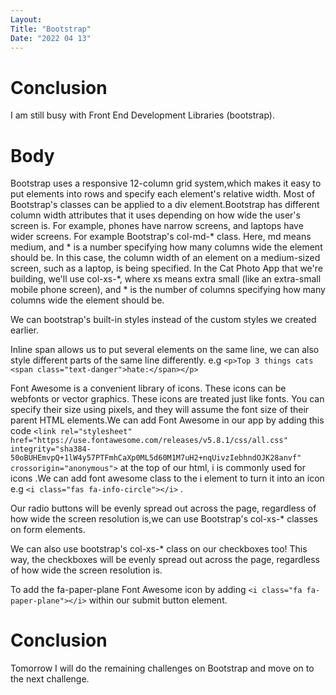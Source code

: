 ```yaml
---
Layout:
Title: "Bootstrap"
Date: "2022 04 13"
---
```



# Conclusion
I am still busy with Front End Development Libraries (bootstrap).

# Body
Bootstrap uses a responsive 12-column grid system,which makes it easy to put elements into rows and specify each element's relative width. Most of Bootstrap's classes can be applied to a div element.Bootstrap has different column width attributes that it uses depending on how wide the user's screen is. For example, phones have narrow screens, and laptops have wider screens.
For example Bootstrap's col-md-* class. Here, md means medium, and * is a number specifying how many columns wide the element should be. In this case, the column width of an element on a medium-sized screen, such as a laptop, is being specified.
In the Cat Photo App that we're building, we'll use col-xs-*, where xs means extra small (like an extra-small mobile phone screen), and * is the number of columns specifying how many columns wide the element should be.

We can bootstrap's built-in styles instead of the custom styles we created earlier.

Inline span allows us to put several elements on the same line, we can also style different parts of the same line differently.
e.g `<p>Top 3 things cats <span class="text-danger">hate:</span></p>`

Font Awesome is a convenient library of icons. These icons can be webfonts or vector graphics. These icons are treated just like fonts. You can specify their size using pixels, and they will assume the font size of their parent HTML elements.We can add Font Awesome in our app by adding this code `<link rel="stylesheet" href="https://use.fontawesome.com/releases/v5.8.1/css/all.css" integrity="sha384-50oBUHEmvpQ+1lW4y57PTFmhCaXp0ML5d60M1M7uH2+nqUivzIebhndOJK28anvf" crossorigin="anonymous">` at the top of our html, i is commonly used for icons .We can add font awesome class to the i element to turn it into an icon  e.g `<i class="fas fa-info-circle"></i>` .


Our radio buttons will be evenly spread out across the page, regardless of how wide the screen resolution is,we can use Bootstrap's col-xs-* classes on form elements.

We can also use bootstrap's col-xs-* class on our checkboxes too! This way, the checkboxes will be evenly spread out across the page, regardless of how wide the screen resolution is.

To add the fa-paper-plane Font Awesome icon by adding `<i class="fa fa-paper-plane"></i>` within our submit button element.

# Conclusion
Tomorrow I will do the remaining challenges on Bootstrap and move on to the next challenge.